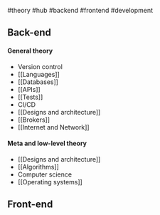 #theory #hub #backend #frontend #development

## Back-end

#### General theory 
- Version control
- [[Languages]]
- [[Databases]] 
- [[APIs]]
- [[Tests]]
- CI/CD
- [[Designs and architecture]]
- [[Brokers]]
- [[Internet and Network]]

#### Meta and low-level theory

- [[Designs and architecture]]
- [[Algorithms]] 
- Computer science 
- [[Operating systems]]  

## Front-end




